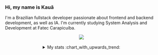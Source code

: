 ### Hi, my name is Kauã

I'm a Brazilian fullstack developer passionate about frontend and backend development, as well as IA. I'm currently studying System Analysis and Development at Fatec Carapicuíba.

<div align="center">
  <img src="https://skillicons.dev/icons?i=js,ts,html,css,react,py,postgres,docker,dotnet,cs,azure,java"/>
</div>
</br>

<details align="center">
  <summary>My stats :chart_with_upwards_trend:</summary>
  <a href="https://github.com/kkauadev">
  <img height="180em" src="https://github-readme-stats.vercel.app/api?username=kkauadev&show_icons=true&bg_color=0A0C10&text_color=F0F3F6&hide_border=fff&title_color=60B7FF&icon_color=60B7FF&border_color=0A0C10"/>
  <img height="180em" src="https://github-readme-stats.vercel.app/api/top-langs/?username=kkauadev&layout=compact&bg_color=0A0C10&text_color=F0F3F6&title_color=60B7FF&icon_color=60B7FF&border_color=0A0C10&hide_border=fff)](https://github.com/kkauadev/github-readme-stats"/>
  </a>
</details>
